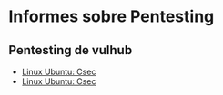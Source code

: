 # Informes sobre Pentesting

## Pentesting de vulhub
<ul>
  <li><a href="">Linux Ubuntu: Csec</li>
  <li><a href="">Linux Ubuntu: Csec</li>
</ul>
